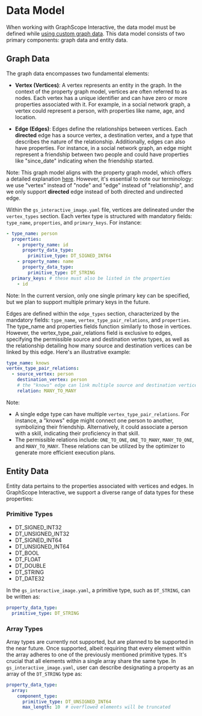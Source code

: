 # Data Model

When working with GraphScope Interactive, the data model must be defined while [using custom graph data](./custom_graph_data). This data model consists of two primary components: graph data and entity data.

## Graph Data
The graph data encompasses two fundamental elements:

- **Vertex (Vertices)**: A vertex represents an entity in the graph. In the context of the property graph model, vertices are often referred to as nodes. Each vertex has a unique identifier and can have zero or more properties associated with it. For example, in a social network graph, a vertex could represent a person, with properties like name, age, and location.

- **Edge (Edges)**: Edges define the relationships between vertices. Each **directed** edge has a source vertex, a destination vertex, and a type that describes the nature of the relationship. Additionally, edges can also have properties. For instance, in a social network graph, an edge might represent a friendship between two people and could have properties like "since_date" indicating when the friendship started.

Note: This graph model aligns with the property graph model, which offers a detailed explanation [here](https://subscription.packtpub.com/book/data/9781784393441/1/ch01lvl1sec09/the-property-graph-model). However, it's essential to note our terminology: we use "vertex" instead of "node" and "edge" instead of "relationship", and we only support **directed** edge instead of both directed and undirected edge. 

Within the `gs_interactive_image.yaml` file, vertices are delineated under the `vertex_types` section. Each vertex type is structured with mandatory fields: `type_name`, `properties`, and `primary_keys`. For instance:

```yaml
- type_name: person
  properties:
    - property_name: id
      property_data_type:
        primitive_type: DT_SIGNED_INT64
    - property_name: name
      property_data_type:
        primitive_type: DT_STRING
  primary_keys: # these must also be listed in the properties
    - id  
```

Note: In the current version, only one single primary key can be specified, but we plan to support multiple primary keys in the future. 

Edges are defined within the `edge_types` section, characterized by the mandatory fields: `type_name`, `vertex_type_pair_relations`, and `properties`. The type_name and properties fields function similarly to those in vertices. However, the vertex_type_pair_relations field is exclusive to edges, specifying the permissible source and destination vertex types, as well as the relationship detailing how many source and destination vertices can be linked by this edge. Here's an illustrative example:
```yaml
type_name: knows
vertex_type_pair_relations:
  - source_vertex: person
    destination_vertex: person
    # the "knows" edge can link multiple source and destination vertices
    relation: MANY_TO_MANY  
```

Note: 
- A single edge type can have multiple `vertex_type_pair_relations`. For instance, a "knows" edge might connect one person to another, symbolizing their friendship. Alternatively, it could associate a person with a skill, indicating their proficiency in that skill.
- The permissible relations include: `ONE_TO_ONE`, `ONE_TO_MANY`, `MANY_TO_ONE`, and `MANY_TO_MANY`. These relations can be utilized by the optimizer to generate more efficient execution plans.
 

## Entity Data

Entity data pertains to the properties associated with vertices and edges. In GraphScope Interactive, we support a diverse range of data types for these properties:

### Primitive Types
- DT_SIGNED_INT32
- DT_UNSIGNED_INT32
- DT_SIGNED_INT64
- DT_UNSIGNED_INT64
- DT_BOOL
- DT_FLOAT
- DT_DOUBLE
- DT_STRING
- DT_DATE32

In the `gs_interactive_image.yaml`, a primitive type, such as `DT_STRING`, can be written as:
```yaml
property_data_type:
  primitive_type: DT_STRING
```

### Array Types

Array types are currently not supported, but are planned to be supported in the near future.
Once supported, albeit requiring that every element within the array adheres to one of the previously mentioned primitive types. 
It's crucial that all elements within a single array share the same type. In `gs_interactive_image.yaml`, user can describe designating a property as an array of the `DT_STRING` type as:

```yaml
property_data_type:
  array:
    component_type: 
      primitive_type: DT_UNSIGNED_INT64
      max_length: 10  # overflowed elements will be truncated
```